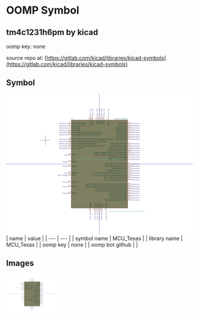 # OOMP Symbol  
## tm4c1231h6pm  by kicad  
  
oomp key: none  
  
source repo at: [https://gitlab.com/kicad/libraries/kicad-symbols](https://gitlab.com/kicad/libraries/kicad-symbols)  
## Symbol  
  
[![working.png](working_600.png)](working.png)  
| name | value | 
| --- | --- | 
| symbol name | MCU_Texas | 
| library name | MCU_Texas | 
| oomp key | none | 
| oomp bot github |  | 
## Images  
  
[![working.png](working_140.png)](working.png)  
